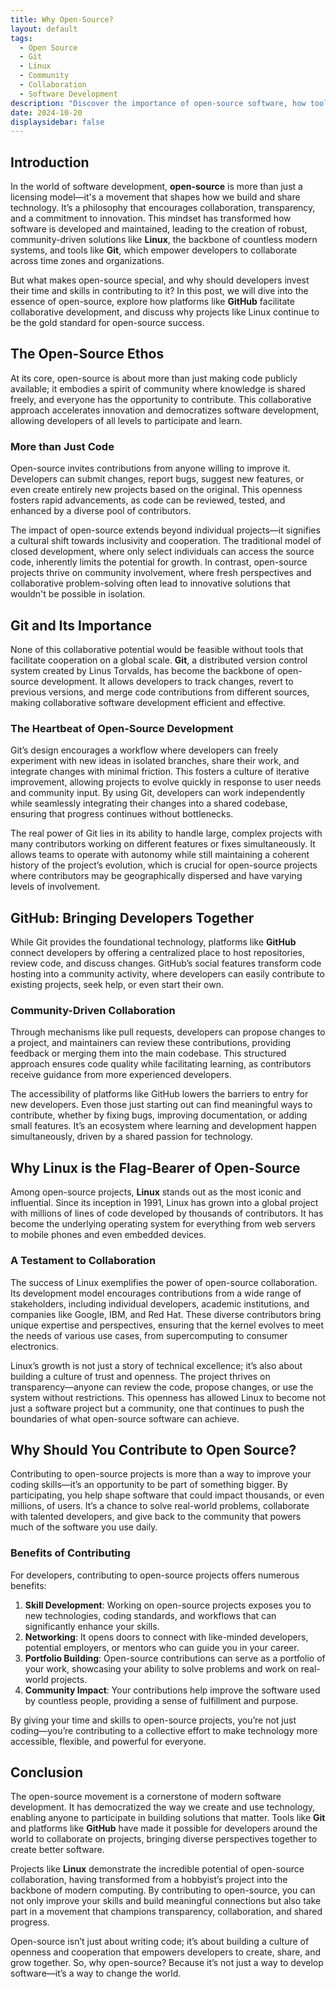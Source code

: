 ```yaml
---
title: Why Open-Source?
layout: default
tags:
  - Open Source
  - Git
  - Linux
  - Community
  - Collaboration
  - Software Development
description: "Discover the importance of open-source software, how tools like Git and platforms like GitHub enable collaboration, and why Linux has become the foundation of open-source development."
date: 2024-10-20
displaysidebar: false
---
```


## Introduction

In the world of software development, **open-source** is more than just a licensing model—it's a movement that shapes how we build and share technology. It’s a philosophy that encourages collaboration, transparency, and a commitment to innovation. This mindset has transformed how software is developed and maintained, leading to the creation of robust, community-driven solutions like **Linux**, the backbone of countless modern systems, and tools like **Git**, which empower developers to collaborate across time zones and organizations.

But what makes open-source special, and why should developers invest their time and skills in contributing to it? In this post, we will dive into the essence of open-source, explore how platforms like **GitHub** facilitate collaborative development, and discuss why projects like Linux continue to be the gold standard for open-source success.

## The Open-Source Ethos

At its core, open-source is about more than just making code publicly available; it embodies a spirit of community where knowledge is shared freely, and everyone has the opportunity to contribute. This collaborative approach accelerates innovation and democratizes software development, allowing developers of all levels to participate and learn.

### More than Just Code

Open-source invites contributions from anyone willing to improve it. Developers can submit changes, report bugs, suggest new features, or even create entirely new projects based on the original. This openness fosters rapid advancements, as code can be reviewed, tested, and enhanced by a diverse pool of contributors. 

The impact of open-source extends beyond individual projects—it signifies a cultural shift towards inclusivity and cooperation. The traditional model of closed development, where only select individuals can access the source code, inherently limits the potential for growth. In contrast, open-source projects thrive on community involvement, where fresh perspectives and collaborative problem-solving often lead to innovative solutions that wouldn't be possible in isolation.

## Git and Its Importance

None of this collaborative potential would be feasible without tools that facilitate cooperation on a global scale. **Git**, a distributed version control system created by Linus Torvalds, has become the backbone of open-source development. It allows developers to track changes, revert to previous versions, and merge code contributions from different sources, making collaborative software development efficient and effective.

### The Heartbeat of Open-Source Development

Git’s design encourages a workflow where developers can freely experiment with new ideas in isolated branches, share their work, and integrate changes with minimal friction. This fosters a culture of iterative improvement, allowing projects to evolve quickly in response to user needs and community input. By using Git, developers can work independently while seamlessly integrating their changes into a shared codebase, ensuring that progress continues without bottlenecks.

The real power of Git lies in its ability to handle large, complex projects with many contributors working on different features or fixes simultaneously. It allows teams to operate with autonomy while still maintaining a coherent history of the project’s evolution, which is crucial for open-source projects where contributors may be geographically dispersed and have varying levels of involvement.

## GitHub: Bringing Developers Together

While Git provides the foundational technology, platforms like **GitHub** connect developers by offering a centralized place to host repositories, review code, and discuss changes. GitHub’s social features transform code hosting into a community activity, where developers can easily contribute to existing projects, seek help, or even start their own.

### Community-Driven Collaboration

Through mechanisms like pull requests, developers can propose changes to a project, and maintainers can review these contributions, providing feedback or merging them into the main codebase. This structured approach ensures code quality while facilitating learning, as contributors receive guidance from more experienced developers.

The accessibility of platforms like GitHub lowers the barriers to entry for new developers. Even those just starting out can find meaningful ways to contribute, whether by fixing bugs, improving documentation, or adding small features. It’s an ecosystem where learning and development happen simultaneously, driven by a shared passion for technology.

## Why Linux is the Flag-Bearer of Open-Source

Among open-source projects, **Linux** stands out as the most iconic and influential. Since its inception in 1991, Linux has grown into a global project with millions of lines of code developed by thousands of contributors. It has become the underlying operating system for everything from web servers to mobile phones and even embedded devices.

### A Testament to Collaboration

The success of Linux exemplifies the power of open-source collaboration. Its development model encourages contributions from a wide range of stakeholders, including individual developers, academic institutions, and companies like Google, IBM, and Red Hat. These diverse contributors bring unique expertise and perspectives, ensuring that the kernel evolves to meet the needs of various use cases, from supercomputing to consumer electronics.

Linux’s growth is not just a story of technical excellence; it’s also about building a culture of trust and openness. The project thrives on transparency—anyone can review the code, propose changes, or use the system without restrictions. This openness has allowed Linux to become not just a software project but a community, one that continues to push the boundaries of what open-source software can achieve.

## Why Should You Contribute to Open Source?

Contributing to open-source projects is more than a way to improve your coding skills—it’s an opportunity to be part of something bigger. By participating, you help shape software that could impact thousands, or even millions, of users. It’s a chance to solve real-world problems, collaborate with talented developers, and give back to the community that powers much of the software you use daily.

### Benefits of Contributing

For developers, contributing to open-source projects offers numerous benefits:

1. **Skill Development**: Working on open-source projects exposes you to new technologies, coding standards, and workflows that can significantly enhance your skills.
2. **Networking**: It opens doors to connect with like-minded developers, potential employers, or mentors who can guide you in your career.
3. **Portfolio Building**: Open-source contributions can serve as a portfolio of your work, showcasing your ability to solve problems and work on real-world projects.
4. **Community Impact**: Your contributions help improve the software used by countless people, providing a sense of fulfillment and purpose.

By giving your time and skills to open-source projects, you’re not just coding—you’re contributing to a collective effort to make technology more accessible, flexible, and powerful for everyone.

## Conclusion

The open-source movement is a cornerstone of modern software development. It has democratized the way we create and use technology, enabling anyone to participate in building solutions that matter. Tools like **Git** and platforms like **GitHub** have made it possible for developers around the world to collaborate on projects, bringing diverse perspectives together to create better software.

Projects like **Linux** demonstrate the incredible potential of open-source collaboration, having transformed from a hobbyist’s project into the backbone of modern computing. By contributing to open-source, you can not only improve your skills and build meaningful connections but also take part in a movement that champions transparency, collaboration, and shared progress.

Open-source isn’t just about writing code; it’s about building a culture of openness and cooperation that empowers developers to create, share, and grow together. So, why open-source? Because it’s not just a way to develop software—it’s a way to change the world.
